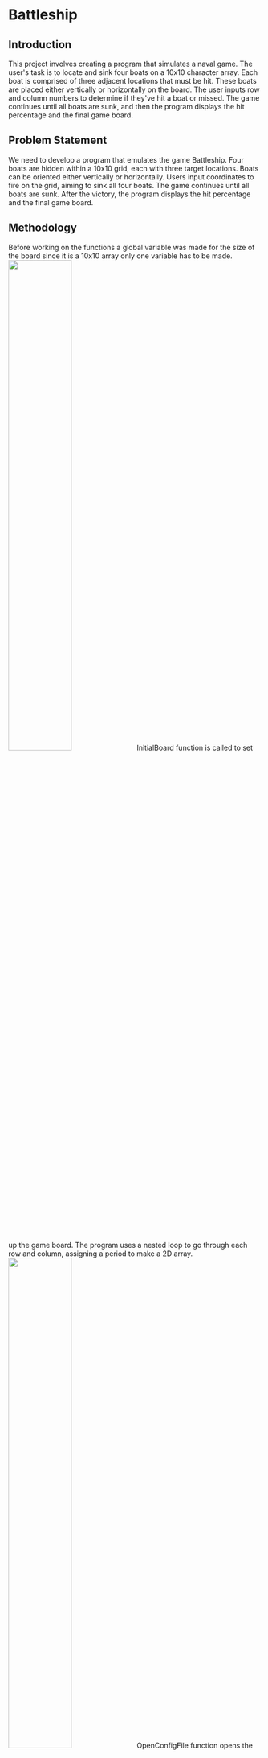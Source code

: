 # Battleship
<h2>Introduction</h2>
This project involves creating a program that simulates a naval game. The user's task is to locate
and sink four boats on a 10x10 character array. Each boat is comprised of three adjacent
locations that must be hit. These boats are placed either vertically or horizontally on the board.
The user inputs row and column numbers to determine if they've hit a boat or missed. The game
continues until all boats are sunk, and then the program displays the hit percentage and the final
game board.

<h2>Problem Statement</h2>
We need to develop a program that emulates the game Battleship. Four boats are hidden within a
10x10 grid, each with three target locations. Boats can be oriented either vertically or
horizontally. Users input coordinates to fire on the grid, aiming to sink all four boats. The game
continues until all boats are sunk. After the victory, the program displays the hit percentage and
the final game board.

<h2>Methodology</h2>
Before working on the functions a global variable was made for the size of the board since it is a 10x10 array only one variable has to be made.
<img src="https://i.imgur.com/y9hYABB.png" height="50%" width="50%" />
InitialBoard function is called to set up the game board. The program uses a nested loop to go through each row and column, assigning a period to make a 2D array.


<img src="https://i.imgur.com/SakMfAb.png" height="50%" width="50%" /> 
OpenConfigFile function opens the file that has the boat placement information. It prompts the user to enter the name of the input file. The program attempts to open the file and returns true if it is correct. If the filename is empty, an error message shows up telling the user that the file is empty. If the file can't be opened, the program tells the user that the file is unknown. 

<img src="https://i.imgur.com/XpkPpSU.png" height="50%" width="50%" />
PlaceBoats function adds the boat positions after the OpenConfigFile finds the input file. A while loop is used to read the boat positions from the input file and to make sure that they are within the 10x10 game board.

<img src="https://i.imgur.com/dleD0DL.png" height="50%" width="50%" />
ObtainMove function gathers the user's move. It asks the user to enter their move in rows and columns

<img src="https://i.imgur.com/Tnn1hMu.png" height="50%" width="50%" />
CheckMove function validates the user's move and updates the game board. It checks if the coordinates are within the board and checks the target position whether there is a boat in that position or not, an ‘H’ is placed if it is a hit and an ‘X’ if it’s a miss. An error message prints if the coordinate is invalid. 

<img src="https://i.imgur.com/uoIv10R.png" height="50%" width="50%" />
PrintBoard function displays the column and row headings as well as the whole 10x10 board.

<img src="https://i.imgur.com/STG1n1Q.png" height="50%" width="50%" />
Main function serves as the central control hub for a naval battle game program. After the game loop completes, the program announces the player's victory if all boats are sunk. It calculates and displays the player's successful hit percentage as a measure of accuracy. This information provides feedback on the player's performance in the game.

<h2>Conclusion</h2>
During this project, I have refreshed my knowledge of C++ and learned more about it. I have strengthened my understanding and usage of arrays and branching and learned how to utilize files in my programs.








 
